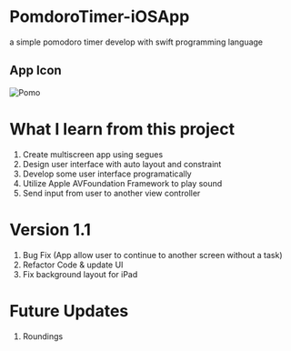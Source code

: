 # PomdoroTimer-iOSApp

a simple pomodoro timer develop with swift programming language

## App Icon
![Pomo](https://user-images.githubusercontent.com/59039044/127081212-8ce3e9e7-deba-404b-a19b-75e3ff7d1b70.png)


# What I learn from this project

1. Create multiscreen app using segues
2. Design user interface with auto layout and constraint
3. Develop some user interface programatically
4. Utilize Apple AVFoundation Framework to play sound
5. Send input from user to another view controller


# Version 1.1
1. Bug Fix (App allow user to continue to another screen without a task)
2. Refactor Code & update UI
3. Fix background layout for iPad


# Future Updates

1. Roundings

